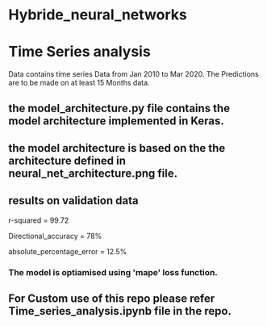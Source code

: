 # Hybride_neural_networks
# Time Series analysis
Data contains time series Data from Jan 2010 to Mar 2020. The Predictions are to be made on at least 15 Months data.

## the model_architecture.py file contains the model architecture implemented in Keras. 
## the model architecture is based on the the architecture defined in neural_net_architecture.png file.

## results on validation data

r-squared = 99.72

Directional_accuracy = 78%

absolute_percentage_error = 12.5% 

### The model is optiamised using 'mape' loss function. 

## For Custom use of this repo please refer Time_series_analysis.ipynb file in the repo.
